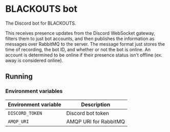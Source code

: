 # BLACKOUTS bot

The Discord bot for BLACKOUTS.

This receives presence updates from the Discord WebSocket gateway, filters them to just bot accounts, and then publishes the information as messages over RabbitMQ to the server.
The message format just stores the time of recording, the bot ID, and whether or not the bot is online.
An account is determined to be online if their presence status isn't offline (ex. away is considered online).

## Running

### Environment variables

| Environment variable | Description           |
| -------------------- | --------------------- |
| `DISCORD_TOKEN`      | Discord bot token     |
| `AMQP_URI`           | AMQP URI for RabbitMQ |
